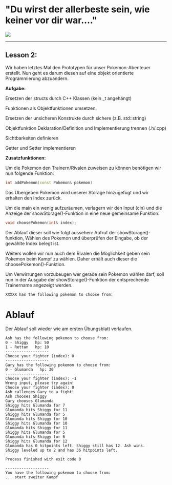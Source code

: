 # "Du wirst der allerbeste sein, wie keiner vor dir war...."

![](https://fs-prod-cdn.nintendo-europe.com/media/images/10_share_images/games_15/game_boy_4/H2x1_GB_PokemonYellow_enGB_image1600w.jpg)

---
## Lesson 2:

Wir haben letztes Mal den Prototypen für unser Pokemon-Abenteuer erstellt.
Nun geht es darum diesen auf eine objekt orientierte Programmierung abzuändern.

__Aufgabe:__

Ersetzen der structs durch C++ Klassen (kein _t angehängt)

Funktionen als Objektfunktionen umsetzen.

Ersetzen der unsicheren Konstrukte durch sichere (z.B. std::string)

Objektfunktion Deklaration/Definition und Implementierung trennen (.h/.cpp)

Sichtbarkeiten definieren

Getter und Setter implementieren

__Zusatzfunktionen:__

Um die Pokemon den Trainern/Rivalen zuweisen zu können benötigen wir nun folgende Funktion:

````c++
int addPokemon(const Pokemon& pokemon)
````
Das Übergeben Pokemon wird unserer Storage hinzugefügt und wir erhalten den Index zurück.

Um die main ein wenig aufzuräumen, verlagern wir den Input (cin) und die Anzeige der showStorage()-Funktion in eine neue gemeinsame Funktion:

````c++
void choosePokemon(int& index);
````
Der Ablauf dieser soll wie folgt aussehen:
Aufruf der showStorage()-funktion,
Wählen des Pokemon und überprüfen der Eingabe, ob der gewählte Index belegt ist.

Weiters wollen wir nun auch dem Rivalen die Möglichkeit geben sein Pokemon beim Kampf zu wählen.
Daher erhält auch dieser die choosePokemon()-Funktion.

Um Verwirrungen vorzubeugen wer gerade sein Pokemon wählen darf,
soll nun in der Ausgabe der showStorage()-Funktion der entsprechende Trainername angezeigt werden.

``
XXXXX has the following pokemon to choose from:
``

# Ablauf

Der Ablauf soll wieder wie am ersten Übungsblatt verlaufen.

````
Ash has the following pokemon to choose from: 
0 - Shiggy   hp: 50
1 - Rettan   hp: 10
-------------------
Choose your fighter (index): 0
-------------------
Gary has the following pokemon to choose from: 
0 - Glumanda   hp: 30
-------------------
Choose your fighter (index): -1
Wrong input, please try again!
Choose your fighter (index): 0
Ash callenges Gary to a fight!
Ash chooses Shiggy
Gary chooses Glumanda
Shiggy hits Glumanda for 7
Glumanda hits Shiggy for 11
Shiggy hits Glumanda for 5
Glumanda hits Shiggy for 10
Shiggy hits Glumanda for 10
Glumanda hits Shiggy for 11
Shiggy hits Glumanda for 5
Glumanda hits Shiggy for 6
Shiggy hits Glumanda for 12
Glumanda has 0 hitpoints left. Shiggy still has 12. Ash wins.
Shiggy leveled up to 2 and has 36 hitpoints left.

Process finished with exit code 0

-------------------
You have the following pokemon to choose from: 
... start zweiter Kampf
````